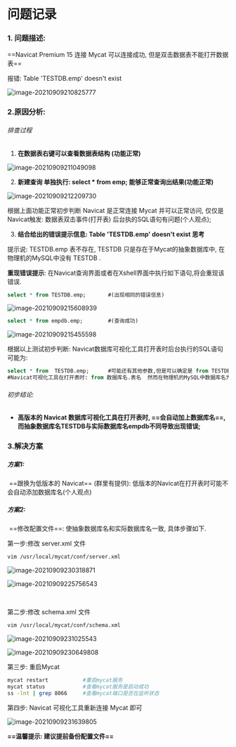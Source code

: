 # 问题记录



### 1. 问题描述:

==Navicat Premium 15 连接 Mycat 可以连接成功, 但是双击数据表不能打开数据表==

报错: Table 'TESTDB.emp' doesn't exist

![image-20210909210825777](https://my-pic-bed.oss-cn-chengdu.aliyuncs.com/typora_picture/image-20210909210825777.png)





### 2.原因分析:

###### 排查过程

1. **在数据表右键可以查看数据表结构 (功能正常)**

![image-20210909211049098](https://my-pic-bed.oss-cn-chengdu.aliyuncs.com/typora_picture/image-20210909211049098.png)

2. **新建查询 单独执行: select * from emp;  能够正常查询出结果(功能正常)** 

![image-20210909212209730](https://my-pic-bed.oss-cn-chengdu.aliyuncs.com/typora_picture/image-20210909212209730.png)

根据上面功能正常初步判断 Navicat 是正常连接 Mycat 并可以正常访问, 仅仅是Navicat触发: 数据表双击事件(打开表) 后台执的SQL语句有问题(个人观点);



3. **结合给出的错误提示信息: Table 'TESTDB.emp' doesn't exist  思考**

提示说: TESTDB.emp 表不存在,  TESTDB 只是存在于Mycat的抽象数据库中, 在物理机的MySQL中没有 TESTDB .

**重现错误提示**:	在Navicat查询界面或者在Xshell界面中执行如下语句,将会重现该错误.

```SQL
select * from TESTDB.emp;		#(出现相同的错误信息)
```

![image-20210909215608939](https://my-pic-bed.oss-cn-chengdu.aliyuncs.com/typora_picture/image-20210909215608939.png)

```sql
select * from empdb.emp;		#(查询成功)
```

![image-20210909215455598](https://my-pic-bed.oss-cn-chengdu.aliyuncs.com/typora_picture/image-20210909215455598.png)

根据以上测试初步判断: Navicat数据库可视化工具打开表时后台执行的SQL语句可能为:

```SQL
select * from  TESTDB.emp;		#可能还有其他参数,但是可以确定是 from TESTDB.emp;
#Navicat可视化工具在打开表时: from 数据库名.表名  然而在物理机的MySQL中数据库名为empdb而非TESTDB;
```

###### 初步结论:

* **高版本的 Navicat 数据库可视化工具在打开表时, ==会自动加上数据库名==, 而抽象数据库名TESTDB与实际数据库名empdb不同导致出现错误;** 



### **3.解决方案**

##### 方案1: 

​			==跟换为低版本的 Navicat== (群里有提供): 低版本的Navicat在打开表时可能不会自动添加数据库名(个人观点)

##### 方案2:

​			==修改配置文件==:  使抽象数据库名和实际数据库名一致, 具体步骤如下.

第一步:修改 server.xml 文件

```bash
vim /usr/local/mycat/conf/server.xml
```

![image-20210909230318871](https://my-pic-bed.oss-cn-chengdu.aliyuncs.com/typora_picture/image-20210909230318871.png)

![image-20210909225756543](https://my-pic-bed.oss-cn-chengdu.aliyuncs.com/typora_picture/image-20210909225756543.png)

​			

第二步:修改 schema.xml 文件

```bash
vim /usr/local/mycat/conf/schema.xml
```

![image-20210909231025543](https://my-pic-bed.oss-cn-chengdu.aliyuncs.com/typora_picture/image-20210909231025543.png)

![image-20210909230649808](https://my-pic-bed.oss-cn-chengdu.aliyuncs.com/typora_picture/image-20210909230649808.png)



第三步: 重启Mycat

```bash
mycat restart			#重启mycat服务
mycat status			#查看mycat服务是启动成功
ss -lnt | grep 8066		#查看mycat端口是否在监听状态
```



第四步: Navicat 可视化工具重新连接 Mycat 即可

![image-20210909231639805](https://my-pic-bed.oss-cn-chengdu.aliyuncs.com/typora_picture/image-20210909231639805.png)



**==温馨提示: 建议提前备份配置文件==**

